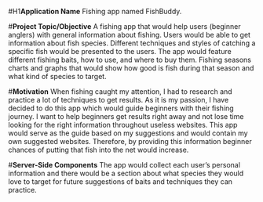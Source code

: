 #H1**Application Name** 
Fishing app named FishBuddy.

#**Project Topic/Objective** 
A fishing app that would help users (beginner anglers) with general information about fishing. Users would be able to get information about fish species. Different techniques and styles of catching a specific fish would be presented to the users. The app would feature different fishing baits, how to use, and where to buy them. Fishing seasons charts and graphs that would show how good is fish during that season and what kind of species to target.

#**Motivation** 
When fishing caught my attention, I had to research and practice a lot of techniques to get results. As it is my passion, I have decided to do this app which would guide beginners with their fishing journey. I want to help beginners get results right away and not lose time looking for the right information throughout useless websites. This app would serve as the guide based on my suggestions and would contain my own suggested websites. Therefore, by providing this information beginner chances of putting that fish into the net would increase.

#**Server-Side Components**
The app would collect each user’s personal information and there would be a section about what species they would love to target for future suggestions of baits and techniques they can practice.

